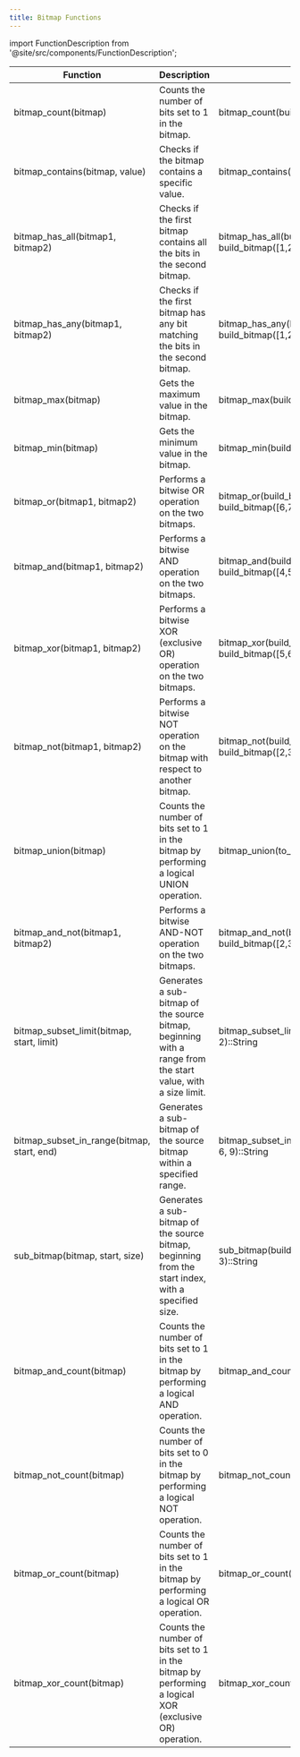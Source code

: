 ```yaml
---
title: Bitmap Functions
---
```


import FunctionDescription from '@site/src/components/FunctionDescription';

<FunctionDescription description="Introduced: v1.2.5"/>

| Function                                   	| Description                                                                                                  	| Example                                                            	| Result    	|
|--------------------------------------------	|--------------------------------------------------------------------------------------------------------------	|--------------------------------------------------------------------	|-----------	|
| bitmap_count(bitmap)                       	| Counts the number of bits set to 1 in the bitmap.                                                            	| bitmap_count(build_bitmap([1,4,5]))                                	| 3         	|
| bitmap_contains(bitmap, value)             	| Checks if the bitmap contains a specific value.                                                              	| bitmap_contains(build_bitmap([1,4,5]), 1)                          	| 1         	|
| bitmap_has_all(bitmap1, bitmap2)           	| Checks if the first bitmap contains all the bits in the second bitmap.                                       	| bitmap_has_all(build_bitmap([1,4,5]), build_bitmap([1,2]))         	| 0         	|
| bitmap_has_any(bitmap1, bitmap2)           	| Checks if the first bitmap has any bit matching the bits in the second bitmap.                               	| bitmap_has_any(build_bitmap([1,4,5]), build_bitmap([1,2]))         	| 1         	|
| bitmap_max(bitmap)                         	| Gets the maximum value in the bitmap.                                                                        	| bitmap_max(build_bitmap([1,4,5]))                                  	| 5         	|
| bitmap_min(bitmap)                         	| Gets the minimum value in the bitmap.                                                                        	| bitmap_min(build_bitmap([1,4,5]))                                  	| 1         	|
| bitmap_or(bitmap1, bitmap2)                	| Performs a bitwise OR operation on the two bitmaps.                                                          	| bitmap_or(build_bitmap([1,4,5]), build_bitmap([6,7]))::String      	| 1,4,5,6,7 	|
| bitmap_and(bitmap1, bitmap2)               	| Performs a bitwise AND operation on the two bitmaps.                                                         	| bitmap_and(build_bitmap([1,4,5]), build_bitmap([4,5]))::String     	| 4,5       	|
| bitmap_xor(bitmap1, bitmap2)               	| Performs a bitwise XOR (exclusive OR) operation on the two bitmaps.                                          	| bitmap_xor(build_bitmap([1,4,5]), build_bitmap([5,6,7]))::String   	| 1,4,6,7   	|
| bitmap_not(bitmap1, bitmap2)               	| Performs a bitwise NOT operation on the bitmap with respect to another bitmap.                               	| bitmap_not(build_bitmap([2,3]), build_bitmap([2,3,5]))::String     	| (empty)   	|
| bitmap_union(bitmap)                          | Counts the number of bits set to 1 in the bitmap by performing a logical UNION operation.                     | bitmap_union(to_bitmap('1, 3, 5'))::String                     | 1, 3, 5        	|
| bitmap_and_not(bitmap1, bitmap2)           	| Performs a bitwise AND-NOT operation on the two bitmaps.                                                     	| bitmap_and_not(build_bitmap([2,3]), build_bitmap([2,3,5]))::String 	| (empty)   	|
| bitmap_subset_limit(bitmap, start, limit)  	| Generates a sub-bitmap of the source bitmap, beginning with a range from the start value, with a size limit. 	| bitmap_subset_limit(build_bitmap([1,4,5]), 2, 2)::String           	| 4,5       	|
| bitmap_subset_in_range(bitmap, start, end) 	| Generates a sub-bitmap of the source bitmap within a specified range.                                        	| bitmap_subset_in_range(build_bitmap([5,7,9]), 6, 9)::String        	| 7         	|
| sub_bitmap(bitmap, start, size)            	| Generates a sub-bitmap of the source bitmap, beginning from the start index, with a specified size.          	| sub_bitmap(build_bitmap([1, 2, 3, 4, 5]), 1, 3)::String            	| 2,3,4     	|
| bitmap_and_count(bitmap)                   	| Counts the number of bits set to 1 in the bitmap by performing a logical AND operation.                      	| bitmap_and_count(to_bitmap('1, 3, 5'))                             	| 3         	|
| bitmap_not_count(bitmap)                      | Counts the number of bits set to 0 in the bitmap by performing a logical NOT operation.                       | bitmap_not_count(to_bitmap('1, 3, 5'))                                |  3            |
| bitmap_or_count(bitmap)                    	| Counts the number of bits set to 1 in the bitmap by performing a logical OR operation.                       	| bitmap_or_count(to_bitmap('1, 3, 5'))                              	| 3         	|
| bitmap_xor_count(bitmap)                   	| Counts the number of bits set to 1 in the bitmap by performing a logical XOR (exclusive OR) operation.       	| bitmap_xor_count(to_bitmap('1, 3, 5'))                             	| 3         	|